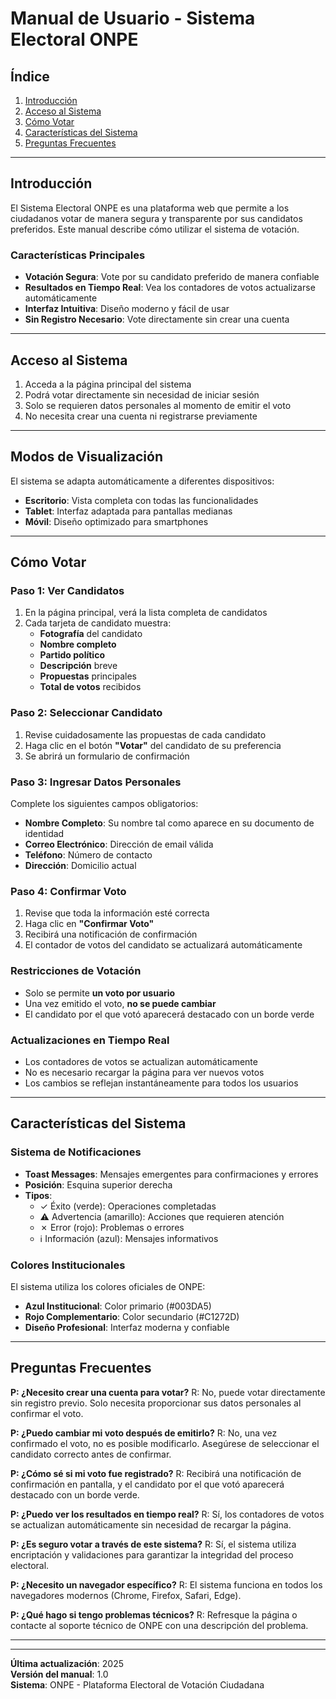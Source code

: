 # Manual de Usuario - Sistema Electoral ONPE

## Índice
1. [Introducción](#introducción)
2. [Acceso al Sistema](#acceso-al-sistema)
3. [Cómo Votar](#cómo-votar)
4. [Características del Sistema](#características-del-sistema)
5. [Preguntas Frecuentes](#preguntas-frecuentes)

---

## Introducción

El Sistema Electoral ONPE es una plataforma web que permite a los ciudadanos votar de manera segura y transparente por sus candidatos preferidos. Este manual describe cómo utilizar el sistema de votación.

### Características Principales
- **Votación Segura**: Vote por su candidato preferido de manera confiable
- **Resultados en Tiempo Real**: Vea los contadores de votos actualizarse automáticamente
- **Interfaz Intuitiva**: Diseño moderno y fácil de usar
- **Sin Registro Necesario**: Vote directamente sin crear una cuenta

---

## Acceso al Sistema

1. Acceda a la página principal del sistema
2. Podrá votar directamente sin necesidad de iniciar sesión
3. Solo se requieren datos personales al momento de emitir el voto
4. No necesita crear una cuenta ni registrarse previamente

---

## Modos de Visualización

El sistema se adapta automáticamente a diferentes dispositivos:
- **Escritorio**: Vista completa con todas las funcionalidades
- **Tablet**: Interfaz adaptada para pantallas medianas
- **Móvil**: Diseño optimizado para smartphones

---

## Cómo Votar

### Paso 1: Ver Candidatos
1. En la página principal, verá la lista completa de candidatos
2. Cada tarjeta de candidato muestra:
   - **Fotografía** del candidato
   - **Nombre completo**
   - **Partido político**
   - **Descripción** breve
   - **Propuestas** principales
   - **Total de votos** recibidos

### Paso 2: Seleccionar Candidato
1. Revise cuidadosamente las propuestas de cada candidato
2. Haga clic en el botón **"Votar"** del candidato de su preferencia
3. Se abrirá un formulario de confirmación

### Paso 3: Ingresar Datos Personales
Complete los siguientes campos obligatorios:
- **Nombre Completo**: Su nombre tal como aparece en su documento de identidad
- **Correo Electrónico**: Dirección de email válida
- **Teléfono**: Número de contacto
- **Dirección**: Domicilio actual

### Paso 4: Confirmar Voto
1. Revise que toda la información esté correcta
2. Haga clic en **"Confirmar Voto"**
3. Recibirá una notificación de confirmación
4. El contador de votos del candidato se actualizará automáticamente

### Restricciones de Votación
- Solo se permite **un voto por usuario**
- Una vez emitido el voto, **no se puede cambiar**
- El candidato por el que votó aparecerá destacado con un borde verde

### Actualizaciones en Tiempo Real
- Los contadores de votos se actualizan automáticamente
- No es necesario recargar la página para ver nuevos votos
- Los cambios se reflejan instantáneamente para todos los usuarios

---

## Características del Sistema

### Sistema de Notificaciones
- **Toast Messages**: Mensajes emergentes para confirmaciones y errores
- **Posición**: Esquina superior derecha
- **Tipos**:
  - ✓ Éxito (verde): Operaciones completadas
  - ⚠ Advertencia (amarillo): Acciones que requieren atención
  - ✗ Error (rojo): Problemas o errores
  - ℹ Información (azul): Mensajes informativos

### Colores Institucionales
El sistema utiliza los colores oficiales de ONPE:
- **Azul Institucional**: Color primario (#003DA5)
- **Rojo Complementario**: Color secundario (#C1272D)
- **Diseño Profesional**: Interfaz moderna y confiable

---

## Preguntas Frecuentes

**P: ¿Necesito crear una cuenta para votar?**
R: No, puede votar directamente sin registro previo. Solo necesita proporcionar sus datos personales al confirmar el voto.

**P: ¿Puedo cambiar mi voto después de emitirlo?**
R: No, una vez confirmado el voto, no es posible modificarlo. Asegúrese de seleccionar el candidato correcto antes de confirmar.

**P: ¿Cómo sé si mi voto fue registrado?**
R: Recibirá una notificación de confirmación en pantalla, y el candidato por el que votó aparecerá destacado con un borde verde.

**P: ¿Puedo ver los resultados en tiempo real?**
R: Sí, los contadores de votos se actualizan automáticamente sin necesidad de recargar la página.

**P: ¿Es seguro votar a través de este sistema?**
R: Sí, el sistema utiliza encriptación y validaciones para garantizar la integridad del proceso electoral.

**P: ¿Necesito un navegador específico?**
R: El sistema funciona en todos los navegadores modernos (Chrome, Firefox, Safari, Edge).

**P: ¿Qué hago si tengo problemas técnicos?**
R: Refresque la página o contacte al soporte técnico de ONPE con una descripción del problema.

---

---

**Última actualización**: 2025  
**Versión del manual**: 1.0  
**Sistema**: ONPE - Plataforma Electoral de Votación Ciudadana